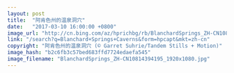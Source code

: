 ```yaml
---
layout: post
title:  "阿肯色州的温泉洞穴"
date:   "2017-03-10 16:00:00 +0800"
image_url: "http://cn.bing.com/az/hprichbg/rb/BlanchardSprings_ZH-CN10814394195_1920x1080.jpg"
link: "/search?q=Blanchard+Springs+Caverns&form=hpcapt&mkt=zh-cn"
copyright: "阿肯色州的温泉洞穴 (© Garret Suhrie/Tandem Stills + Motion)"
image_hash: "b2c6fb3c57bed683ffd7724edaefa545"
image_filename: "BlanchardSprings_ZH-CN10814394195_1920x1080.jpg"
---
```

